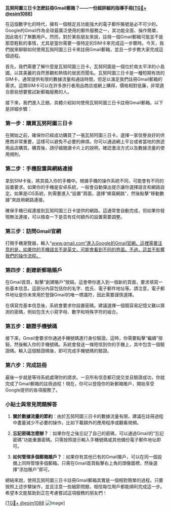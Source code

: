 **瓦努阿圖三日卡怎麽註冊Gmail郵箱？——一份超詳細的指導手冊[[TG💪+ @esim1088](https://t.me/s/esim1088)]**

在這個數字化的時代，擁有一個穩定且功能強大的電子郵件賬號是必不可少的。Google的Gmail作為全球最廣泛使用的郵件服務之一，其功能全面、操作簡單，因此吸引了無數用戶。然而，對於某些朋友來說，註冊一個Gmail郵箱可能並不是那麼輕鬆的事情，尤其是當你需要一張特定的SIM卡來完成這一步驟時。今天，我們就來聊聊如何使用瓦努阿圖三日卡來註冊Gmail郵箱，並且一步步教大家完成這個過程。

首先，我們需要了解什麼是瓦努阿圖三日卡。瓦努阿圖是一個位於南太平洋的小島國，以其美麗的自然景觀和熱情的居民而聞名。瓦努阿圖三日卡是一種短期有效的SIM卡，通常提供有限的數據流量和通話時間，但足以滿足我們註冊Gmail郵箱的需求。這類SIM卡可以在許多旅行者用品商店或網上購得，價格相對低廉，非常適合那些想要嘗試新郵箱服務的人。

接下來，我們進入正題，具體介紹如何使用瓦努阿圖三日卡註冊Gmail郵箱。以下是詳細步驟：

### 第一步：購買瓦努阿圖三日卡

在開始之前，確保你已經成功購買了一張瓦努阿圖三日卡。選擇一家信譽良好的供應商非常重要，這樣可以避免不必要的麻煩。你可以通過網上平台或者當地的旅遊用品店購買。購買後，請仔細閱讀卡片上的說明，確認激活方式以及數據流量的使用規則。

### 第二步：手機設置與網絡連接

拿到SIM卡後，將其插入你的手機中。根據手機的操作系統不同，可能會有不同的設置要求。如果你的手機是安卓系統，一般會自動彈出提示讓你選擇語言和網路設定。如果是iOS系統，則需要進入“設置”頁面，選擇“蜂窩網路”，然後點擊“移動數據”來啟用網路連接。

確保手機已經連接到瓦努阿圖三日卡提供的網路。這通常會自動完成，但如果你發現無法連接，可以檢查一下是否有任何額外的設置需要調整。

### 第三步：訪問Gmail官網

打開手機瀏覽器，輸入“www.gmail.com”進入Google的Gmail官網。這裡需要注意的是，如果你的手機語言不是英文，可能會看到不同的界面。不過，這並不影響我們的操作流程。

### 第四步：創建新郵箱賬戶

在Gmail首頁，點擊“創建賬戶”按鈕。這會帶你進入到一個新的頁面，要求填寫一些基本信息。這部分內容包括你的名字、姓氏、電子郵件地址等。請注意，電子郵件地址是你未來用於登錄Gmail的唯一標識符，因此需要謹慎選擇。

在填寫完基本信息後，系統會要求你設置密碼。建議選擇一個既容易記憶又難以猜測的密碼，例如包含大小寫字母、數字和特殊字符的組合。

### 第五步：驗證手機號碼

接下來，Gmail會要求你通過手機號碼進行身份驗證。這時，你需要點擊“繼續”按鈕，然後輸入你的手機號碼。系統會發送一條短信到你的手機上，其中包含一個驗證碼。輸入這個驗證碼後，即可完成手機號碼的驗證。

### 第六步：完成註冊

最後一步就是等待系統處理你的請求。一旦所有信息都已提交並且驗證成功，你就完成了Gmail郵箱的註冊過程！現在，你可以登陸你的新郵箱賬戶，開始享受Google提供的各項服務了。

### 小貼士與常見問題解答

1. **關於數據流量的節約**：由於瓦努阿圖三日卡的數據流量有限，建議在註冊過程中盡量減少不必要的操作，比如下載額外的應用程序或觀看視頻。

2. **忘記密碼怎麼辦？**：如果你在之後忘記了自己的密碼，可以通過Gmail的“忘記密碼”功能重置密碼。只需按照提示輸入手機號碼或其他備份電子郵件地址即可。

3. **如何管理多個郵箱賬戶？**：如果你有其他已有的Gmail賬戶，可以在同一個設備上同時管理多個郵箱。只需在Gmail首頁點擊右上角的頭像圖標，然後選擇“添加賬戶”即可。

總結來說，使用瓦努阿圖三日卡註冊Gmail郵箱其實是一個相對簡單的過程。只要按照上述步驟操作，並且注意一些細節問題，相信每位用戶都能順利完成這一步。希望本文能幫助到正在考慮嘗試這項服務的朋友們！

[[TG💪+ @esim1088](https://t.me/s/esim1088) ![Image](https://i.postimg.cc/4NQfJmqS/Snipaste-2025-05-13-00-14-12.png)]